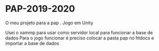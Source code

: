 # PAP-2019-2020
O meu projeto para a pap . Jogo em Unity 


Usei o xammp para usar como servidor local para funcionar a base de dados
Para o jogo funcionar é preciso colocar a pasta pap no htdocs e importar a base de dados
